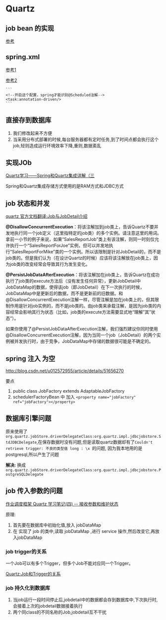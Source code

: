 # Quartz

## job bean 的实现

[参考](http://blog.csdn.net/x6582026/article/details/52947878)


## spring.xml

[参考1](http://blog.csdn.net/tanyongbing1988/article/details/45689987)

[参考2](https://www.cnblogs.com/liuchao102/p/6064819.html)

    ```
    <!--开启这个配置，spring才能识别@Scheduled注解-->
    <task:annotation-driven/>
    ```

## 直接存到数据库

1. 我们修改起来不方便
2. 当采用分布式部署的时候,每台服务器都有定时任务,到了时间点都会执行这个job,轻则造成运行环境效率下降,重则,数据紊乱

## 实现JOb

[Quartz学习——Spring和Quartz集成详解（三](http://blog.csdn.net/u010648555/article/details/54891264)

Spring和Quartz集成存储方式使用的是RAM方式和JDBC方式




## job 状态和并发

[quartz 官方文档翻译:Job与JobDetail介绍](http://ifeve.com/quartz-tutorial-job-jobdetail/)

**@DisallowConcurrentExecution**：将该注解加到job类上，告诉Quartz不要并发地执行同一个job定义（这里指特定的job类）的多个实例。请注意这里的用词。拿前一小节的例子来说，如果“SalesReportJob”类上有该注解，则同一时刻仅允许执行一个“SalesReportForJoe”实例，但可以并发地执行“SalesReportForMike”类的一个实例。所以该限制是针对JobDetail的，而不是job类的。但是我们认为（在设计Quartz的时候）应该将该注解放在job类上，因为job类的改变经常会导致其行为发生变化。

**@PersistJobDataAfterExecution**：将该注解加在job类上，告诉Quartz在成功执行了job类的execute方法后（没有发生任何异常），更新JobDetail中JobDataMap的数据，使得该job（即JobDetail）在下一次执行的时候，JobDataMap中是更新后的数据，而不是更新前的旧数据。和 @DisallowConcurrentExecution注解一样，尽管注解是加在job类上的，但其限制作用是针对job实例的，而不是job类的。由job类来承载注解，是因为job类的内容经常会影响其行为状态（比如，job类的execute方法需要显式地“理解”其”状态“）。

如果你使用了@PersistJobDataAfterExecution注解，我们强烈建议你同时使用@DisallowConcurrentExecution注解，因为当同一个job（JobDetail）的两个实例被并发执行时，由于竞争，JobDataMap中存储的数据很可能是不确定的。

## spring 注入 为空

http://blog.csdn.net/u012572955/article/details/51656270

要点
1. public class JobFactory extends AdaptableJobFactory
2. schedulerFactoryBean 中 加入 ```<property name="jobFactory" ref="jobFactory"></property>  ```


## 数据库引擎问题

原来使用了``` org.quartz.jobStore.driverDelegateClass:org.quartz.impl.jdbcjobstore.StdJDBCDelegate ```,在保存数据时没有问题,但是读取quartz数据却有了```Couldn't retrieve trigger: 不良的类型值 long : \x ```的问题, 因为我本地用的是postgresql,所以产生了问题

**解决:** 换成 ``` org.quartz.jobStore.driverDelegateClass:org.quartz.impl.jdbcjobstore.PostgreSQLDelegate ```

## job 传入参数的问题

[作业调度框架 Quartz 学习笔记(四) -- 接收参数和维护状态
](http://blog.csdn.net/lnara/article/details/8646155)

原理:

1. 首先要在数据库中初始化值,放入 jobDataMap
2. 在 实现了 job 的类中,读取 jobDataMap ,进行 service 操作,然后改变它,再放入jobDataMap

### job trigger的关系

一个Job可以有多个Trigger，但多个Job不能对应同一个Trigger。

[Quartz:Job和Trigger的关系](http://blog.csdn.net/alexhendar/article/details/23367123)

### job 持久化到数据库

1. 当job运行一段时间停止后,jobdetail中的数据都会存到数据库中,下次执行时,会接着上次的jobdetail数据接着执行
2. 两个同class的不同名称的Job,jobdetail互不干扰



